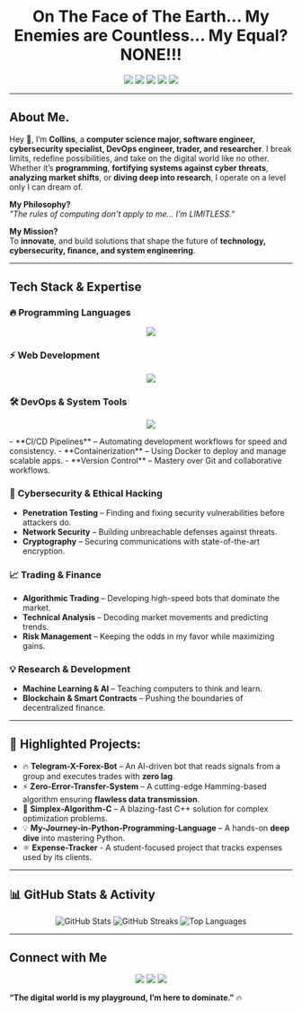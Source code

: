 <h1 align="center"> On The Face of The Earth... My Enemies are Countless... My Equal? NONE!!! </h1>
<p align="center">
  <img src="https://img.shields.io/badge/Limitless-Coding-blue?style=for-the-badge" />
  <img src="https://img.shields.io/badge/Fortified-Cybersecurity-green?style=for-the-badge" />
  <img src="https://img.shields.io/badge/Strategic-Trading-black?style=for-the-badge" />
  <img src="https://img.shields.io/badge/Relentless-Research-red?style=for-the-badge" />
  <img src="https://img.shields.io/badge/DevOps-Included-purple?style=for-the-badge" />
</p>

---
<!--
<p align="center">
  <img src="https://media.giphy.com/media/f9XgHH0nRSR04/giphy.gif" width="60%" />
</p>

---
-->
## About Me.

Hey 👋, I’m **Collins**, a **computer science major, software engineer, cybersecurity specialist, DevOps engineer, trader, and researcher**. I break limits, redefine possibilities, and take on the digital world like no other. Whether it’s **programming**, **fortifying systems against cyber threats**, **analyzing market shifts**, or **diving deep into research**, I operate on a level only I can dream of.

**My Philosophy?**  
_"The rules of computing don’t apply to me… I’m LIMITLESS."_

**My Mission?**  
To **innovate**, and build solutions that shape the future of **technology, cybersecurity, finance, and system engineering**. 

---

## Tech Stack & Expertise

### 🔥 **Programming Languages**
<p align="center">
  <img src="https://skillicons.dev/icons?i=python,c,cpp,java,js,html,css"/>
</p>

### ⚡ **Web Development**
<p align="center">
  <img src="https://skillicons.dev/icons?i=react,nodejs,express,django,flask"/>
</p>

### 🛠 **DevOps & System Tools**
<p align="center">
  <img src="https://skillicons.dev/icons?i=docker,git,linux,bash,vscode"/>
</p>
-  **CI/CD Pipelines** – Automating development workflows for speed and consistency.  
-  **Containerization** – Using Docker to deploy and manage scalable apps.  
-  **Version Control** – Mastery over Git and collaborative workflows.

### 🔐 **Cybersecurity & Ethical Hacking**
-  **Penetration Testing** – Finding and fixing security vulnerabilities before attackers do.  
-  **Network Security** – Building unbreachable defenses against threats.  
-  **Cryptography** – Securing communications with state-of-the-art encryption.  

### 📈 **Trading & Finance**
-  **Algorithmic Trading** – Developing high-speed bots that dominate the market.  
-  **Technical Analysis** – Decoding market movements and predicting trends.  
-  **Risk Management** – Keeping the odds in my favor while maximizing gains.  

### 💡 **Research & Development**
-  **Machine Learning & AI** – Teaching computers to think and learn.  
-  **Blockchain & Smart Contracts** – Pushing the boundaries of decentralized finance.  

---

## 🚀 **Highlighted Projects:**
- 🔥 **Telegram-X-Forex-Bot** – An AI-driven bot that reads signals from a group and executes trades with **zero lag**.  
- ⚡ **Zero-Error-Transfer-System** – A cutting-edge Hamming-based algorithm ensuring **flawless data transmission**.  
- 🚀 **Simplex-Algorithm-C** – A blazing-fast C++ solution for complex optimization problems.  
- 💡 **My-Journey-in-Python-Programming-Language** – A hands-on **deep dive** into mastering Python.
- ⚛️ **Expense-Tracker** - A student-focused project that tracks expenses used by its clients.

---

## 📊 **GitHub Stats & Activity**
<p align="center">
<img src="https://github-readme-stats.vercel.app/api?username=Contractor-x&show_icons=true&theme=tokyonight" alt="GitHub Stats" /> 
<img src="https://github-readme-streak-stats.herokuapp.com/?user=Contractor-x&theme=tokyonight" alt="GitHub Streaks"/> 
<img src="https://github-readme-stats.vercel.app/api/top-langs/?username=Contractor-x&layout=compact&theme=tokyonight" alt="Top Languages"/>
</p>

---

## **Connect with Me**
<p align="center">
  <a href="mailto:dada4ash@gmail.com"><img src="https://img.shields.io/badge/Gmail-D14836?style=for-the-badge&logo=gmail&logoColor=white"/></a>
  <a href="https://twitter.com/Con_tractorX"><img src="https://img.shields.io/badge/Twitter-1DA1F2?style=for-the-badge&logo=twitter&logoColor=white"/></a>
  <a href="https://discord.com/x_contractor_x"><img src="https://img.shields.io/badge/Discord-5865F2?style=for-the-badge&logo=discord&logoColor=white"/></a>
</p>

**“The digital world is my playground, I’m here to dominate.”** 🔥

<!-- AES-256 Encryption Key

ZtYw8tD#L!a9E2rPbV4@X5cK7FgMq%Tz

⚠ Keep this key secure — it's required to decrypt the credentials.-->

